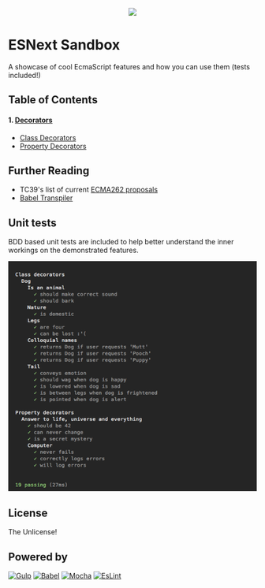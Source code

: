<p align="center">
<img src="https://upload.wikimedia.org/wikipedia/commons/thumb/6/6a/JavaScript-logo.png/768px-JavaScript-logo.png" width="200">
</p>

ESNext Sandbox
==

A showcase of cool EcmaScript features and how you can use them (tests included!)

## Table of Contents
#### 1. [Decorators](https://github.com/ameyms/esnext-sandbox/tree/master/src/decorators#decorators)
 - [Class Decorators](https://github.com/ameyms/esnext-sandbox/tree/master/src/decorators#1-class-decorators)
 - [Property Decorators](https://github.com/ameyms/esnext-sandbox/tree/master/src/decorators#2-property-decorators)


## Further Reading
- TC39's list of current [ECMA262 proposals](https://github.com/tc39/ecma262)
- [Babel Transpiler](https://babeljs.io/)



## Unit tests
BDD based unit tests are included to help better understand the inner workings on the demonstrated features.

![Tests passing](https://raw.githubusercontent.com/ameyms/esnext-sandbox/master/etc/esnext-tests.png)

## License
The Unlicense!


## Powered by

<a href="http://gulpjs.com/"><img alt="Gulp" src="https://raw.githubusercontent.com/gulpjs/artwork/master/gulp.png" height="32" /></a> <a href="https://babeljs.io/"><img alt="Babel" src="https://raw.githubusercontent.com/babel/logo/master/babel.png" height="32" /></a> <a href="https://mochajs.org/"><img alt="Mocha" src="http://f.cl.ly/items/3l1k0n2A1U3M1I1L210p/Screen%20Shot%202012-02-24%20at%202.21.43%20PM.png" height="48" /></a> <a href="http://eslint.org/"><img alt="EsLint" src="https://raw.githubusercontent.com/eslint/eslint.github.io/master/img/favicon.512x512.png" height="36" /></a>
